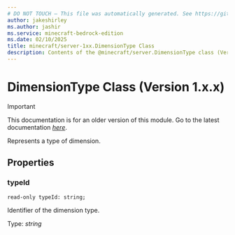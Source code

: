 ```yaml
---
# DO NOT TOUCH — This file was automatically generated. See https://github.com/mojang/minecraftapidocsgenerator to modify descriptions, examples, etc.
author: jakeshirley
ms.author: jashir
ms.service: minecraft-bedrock-edition
ms.date: 02/10/2025
title: minecraft/server-1xx.DimensionType Class
description: Contents of the @minecraft/server.DimensionType class (Version 1.x.x).
---
```

# DimensionType Class (Version 1.x.x)

> [!IMPORTANT]
> This documentation is for an older version of this module. Go to the latest documentation [*here*](../../../scriptapi/minecraft/server/DimensionType.md).

Represents a type of dimension.

## Properties

### **typeId**
`read-only typeId: string;`

Identifier of the dimension type.

Type: *string*
